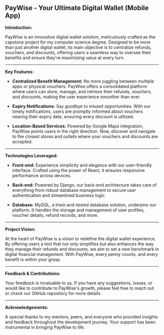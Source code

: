## **PayWise - Your Ultimate Digital Wallet (Mobile App)**

**Introduction:**

PayWise is an innovative digital wallet solution, meticulously crafted as the capstone project for my computer science degree. Designed to be more than just another digital wallet, its main objective is to centralize refunds, vouchers, and discounts, offering users a seamless way to oversee their benefits and ensure they're maximizing value at every turn.

---

**Key Features:**

- **Centralized Benefit Management:** No more juggling between multiple apps or physical vouchers. PayWise offers a consolidated platform where users can store, manage, and retrieve their refunds, vouchers, and discounts, making the user experience smoother than ever.

- **Expiry Notifications:** Say goodbye to missed opportunities. With our timely notifications, users are promptly informed about vouchers nearing their expiry date, ensuring every discount is utilized.

- **Location-Based Services:** Powered by Google Maps integration, PayWise points users in the right direction. Now, discover and navigate to the closest stores and outlets where your vouchers and discounts are accepted.

---

**Technologies Leveraged:**

- **Front-end:** Experience simplicity and elegance with our user-friendly interface. Crafted using the power of React, it ensures responsive performance across devices.

- **Back-end:** Powered by Django, our back-end architecture takes care of everything from robust database management to secure user authentication and streamlined business logic.

- **Database:** MySQL, a tried-and-tested database solution, underpins our platform. It handles the storage and management of user profiles, voucher details, refund records, and more.

---

**Project Vision:**

At the heart of PayWise is a vision to redefine the digital wallet experience. By offering users a tool that not only simplifies but also enhances the way they manage their refunds and discounts, we aim to set a new benchmark in digital financial management. With PayWise, every penny counts, and every benefit is within your grasp.

---

**Feedback & Contributions:**

Your feedback is invaluable to us. If you have any suggestions, issues, or would like to contribute to PayWise's growth, please feel free to reach out or check our GitHub repository for more details.

---

**Acknowledgements:**

A special thanks to my mentors, peers, and everyone who provided insights and feedback throughout the development journey. Your support has been instrumental in bringing PayWise to life.
